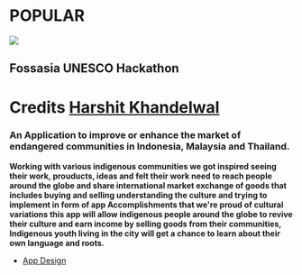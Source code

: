 # POPULAR

<img src="https://avatars2.githubusercontent.com/u/6295529?s=280&v=4" />

## Fossasia UNESCO Hackathon

# Credits [Harshit Khandelwal](https://github.com/liveHarshit)

### An Application to improve or enhance the market of endangered communities in Indonesia, Malaysia and Thailand.

**Working with various indigenous communities we got inspired seeing their work, prouducts, ideas and felt their work need to reach people around the globe and share international market exchange of goods that includes buying and selling understanding the culture and trying to implement in form of app Accomplishments that we're proud of cultural variations this app will allow indigenous people around the globe to revive their culture and earn income by selling goods from their communities, Indigenous youth living in the city will get a chance to learn about their own language and roots.**


* [App Design](https://xd.adobe.com/view/23f93d4d-9ed7-4c4e-42f1-9d41f3be0940-55c8/)
